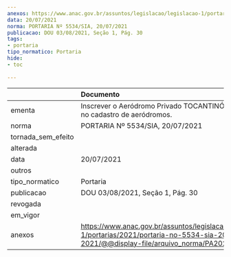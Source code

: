 ```yaml
---
anexos: https://www.anac.gov.br/assuntos/legislacao/legislacao-1/portarias/2021/portaria-no-5534-sia-20-07-2021/@@display-file/arquivo_norma/PA2021-5534.pdf
data: 20/07/2021
norma: PORTARIA Nº 5534/SIA, 20/07/2021
publicacao: DOU 03/08/2021, Seção 1, Pág. 30
tags:
- portaria
tipo_normatico: Portaria
hide: 
- toc 
 
---
```


|                    | Documento                                                                                                                                            |
|:-------------------|:-----------------------------------------------------------------------------------------------------------------------------------------------------|
| ementa             | Inscrever o Aeródromo Privado TOCANTINÓPOLIS (TO) no cadastro de aeródromos.                                                                         |
| norma              | PORTARIA Nº 5534/SIA, 20/07/2021                                                                                                                     |
| tornada_sem_efeito |                                                                                                                                                      |
| alterada           |                                                                                                                                                      |
| data               | 20/07/2021                                                                                                                                           |
| outros             |                                                                                                                                                      |
| tipo_normatico     | Portaria                                                                                                                                             |
| publicacao         | DOU 03/08/2021, Seção 1, Pág. 30                                                                                                                     |
| revogada           |                                                                                                                                                      |
| em_vigor           |                                                                                                                                                      |
| anexos             | https://www.anac.gov.br/assuntos/legislacao/legislacao-1/portarias/2021/portaria-no-5534-sia-20-07-2021/@@display-file/arquivo_norma/PA2021-5534.pdf |